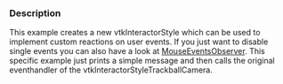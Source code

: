 ### Description
This example creates a new vtkInteractorStyle which can be used to implement custom reactions on user events. If you just want to disable single events you can also have a look at [MouseEventsObserver](/Python/Interaction/MouseEventsObserver). This specific example just prints a simple message and then calls the original eventhandler of the vtkInteractorStyleTrackballCamera.
